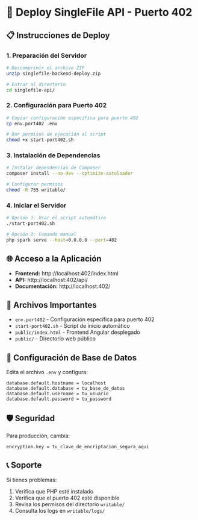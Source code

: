 # 🚀 Deploy SingleFile API - Puerto 402

## 📋 Instrucciones de Deploy

### 1. Preparación del Servidor
```bash
# Descomprimir el archivo ZIP
unzip singlefile-backend-deploy.zip

# Entrar al directorio
cd singlefile-api/
```

### 2. Configuración para Puerto 402
```bash
# Copiar configuración específica para puerto 402
cp env.port402 .env

# Dar permisos de ejecución al script
chmod +x start-port402.sh
```

### 3. Instalación de Dependencias
```bash
# Instalar dependencias de Composer
composer install --no-dev --optimize-autoloader

# Configurar permisos
chmod -R 755 writable/
```

### 4. Iniciar el Servidor
```bash
# Opción 1: Usar el script automático
./start-port402.sh

# Opción 2: Comando manual
php spark serve --host=0.0.0.0 --port=402
```

## 🌐 Acceso a la Aplicación

- **Frontend:** http://localhost:402/index.html
- **API:** http://localhost:402/api/
- **Documentación:** http://localhost:402/

## 📁 Archivos Importantes

- `env.port402` - Configuración específica para puerto 402
- `start-port402.sh` - Script de inicio automático
- `public/index.html` - Frontend Angular desplegado
- `public/` - Directorio web público

## 🔧 Configuración de Base de Datos

Edita el archivo `.env` y configura:
```env
database.default.hostname = localhost
database.default.database = tu_base_de_datos
database.default.username = tu_usuario
database.default.password = tu_password
```

## 🛡️ Seguridad

Para producción, cambia:
```env
encryption.key = tu_clave_de_encriptacion_segura_aqui
```

## 📞 Soporte

Si tienes problemas:
1. Verifica que PHP esté instalado
2. Verifica que el puerto 402 esté disponible
3. Revisa los permisos del directorio `writable/`
4. Consulta los logs en `writable/logs/`
